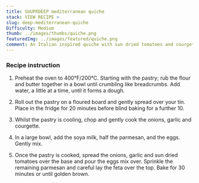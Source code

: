 ```yaml
---
title: SUUPRDEEP mediterranean quiche
stack: VIEW RECIPE >
slug: deep-mediterranean-quiche
Difficulty: Medium
thumb: ../images/thumbs/quiche.png
featuredImg: ../images/featured/quiche.png
comment: An Italian inspired quiche with sun dried tomatoes and courgette. A perfect light meal for a summer's day.
---
```


### Recipe instruction

1. Preheat the oven to 400°F/200°C. Starting with the pastry; rub the flour and butter together in a bowl until crumbling like breadcrumbs. Add water, a little at a time, until it forms a dough.

2. Roll out the pastry on a floured board and gently spread over your tin. Place in the fridge for 20 minutes before blind baking for a further 10.

3. Whilst the pastry is cooling, chop and gently cook the onions, garlic and courgette.

4. In a large bowl, add the soya milk, half the parmesan, and the eggs. Gently mix.

5. Once the pastry is cooked, spread the onions, garlic and sun dried tomatoes over the base and pour the eggs mix over. Sprinkle the remaining parmesan and careful lay the feta over the top. Bake for 30 minutes or until golden brown.